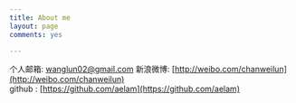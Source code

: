 ```yaml
---
title: About me
layout: page
comments: yes

---
```

  

个人邮箱: <wanglun02@gmail.com>
新浪微博: [http://weibo.com/chanweilun](http://weibo.com/chanweilun)      
github : [https://github.com/aelam](https://github.com/aelam)      